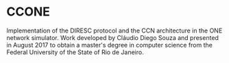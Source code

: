 # CCONE
Implementation of the DIRESC protocol and the CCN architecture in the ONE network simulator. Work developed by Cláudio Diego Souza and presented in August 2017 to obtain a master's degree in computer science from the Federal University of the State of Rio de Janeiro.
